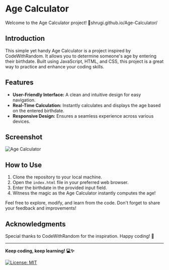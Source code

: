 # Age Calculator

Welcome to the Age Calculator project! 👋shrugi.github.io/Age-Calculator/

## Introduction

This simple yet handy Age Calculator is a project inspired by CodeWithRandom. It allows you to determine someone's age by entering their birthdate. Built using JavaScript, HTML, and CSS, this project is a great way to practice and enhance your coding skills.

## Features

- **User-Friendly Interface:** A clean and intuitive design for easy navigation.
- **Real-Time Calculation:** Instantly calculates and displays the age based on the entered birthdate.
- **Responsive Design:** Ensures a seamless experience across various devices.

## Screenshot
![Age Calculator](https://github.com/shrugi/Age-Calculator/assets/119075148/cdcd11de-dbac-4577-a098-026be19118ca)


## How to Use

1. Clone the repository to your local machine.
2. Open the `index.html` file in your preferred web browser.
3. Enter the birthdate in the provided input field.
4. Witness the magic as the Age Calculator instantly computes the age!

Feel free to explore, modify, and learn from the code. Don't forget to share your feedback and improvements!

## Acknowledgments

Special thanks to CodeWithRandom for the inspiration. Happy coding! 🚀

---

**Keep coding, keep learning! 💻✨**

[![License: MIT](https://img.shields.io/badge/License-MIT-yellow.svg)](https://opensource.org/licenses/MIT)
